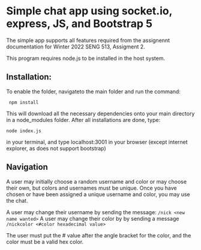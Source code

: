 
# Simple chat app using socket.io, express, JS, and Bootstrap 5

The simple app supports all features required from the assignennt documentation for Winter 2022 SENG 513, Assigment 2.

This program requires node.js to be installed in the host system.

## Installation:

To enable the folder, navigateto the main folder and run the command:

``` npm install```

This will download all the necessary dependencies onto your main directory in a node_modules folder.
After all installations are done, type: 

```node index.js``` 

in your terminal, and type localhost:3001 in your browser (except internet explorer, as does not support bootstrap)

## Navigation

 A user may initially choose a random username and color or may choose their own, but colors and usernames must be unique.
 Once you have chosen or have been assigned a unique username and color, you may use the chat. 

 A user may change their username by sending the message: ```/nick <new name wanted>```
 A user may change their color by by sending a message ```/nickcolor <#color hexadecimal value>```

The user must put the # value after the angle bracket for the color, and the color must be a valid hex color.

